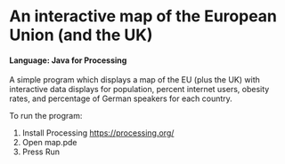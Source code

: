 # An interactive map of the European Union (and the UK)

#### Language: Java for Processing

A simple program which displays a map of the EU (plus the UK) with interactive data displays for population, percent internet users, obesity rates, and percentage of German speakers for each country.

To run the program:
1. Install Processing  https://processing.org/
2. Open map.pde
3. Press Run
